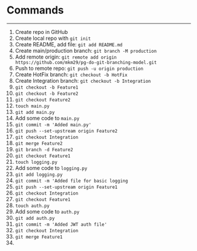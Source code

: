 # Commands

---

1. Create repo in GitHub
2. Create local repo with `git init`
3. Create README, add file: `git add README.md`
4. Create main/production branch: `git branch -M production`
5. Add remote origin: `git remote add origin https://github.com/mkm29/pg-do-git-branching-model.git`
6. Push to remote repo: `git push -u origin production`
7. Create HotFix branch: `git checkout -b HotFix`
8. Create Integration branch: `git checkout -b Integration`
9. `git checkout -b Feature1`
10. `git checkout -b Feature2`
11. `git checkout Feature2`
12. `touch main.py`
13. `git add main.py`
14. Add some code to `main.py`
15. `git commit -m 'Added main.py'`
16. `git push --set-upstream origin Feature2`
17. `git checkout Integration`
18. `git merge Feature2`
19. `git branch -d Feature2`
20. `git checkout Feature1`
21. `touch logging.py`
22. Add some code to `logging.py`
23. `git add logging.py`
24. `git commit -m 'Added file for basic logging`
25. `git push --set-upstream origin Feature1`
26. `git checkout Integration`
27. `git checkout Feature1`
28. `touch auth.py`
29. Add some code to `auth.py`
30. `git add auth.py`
31. `git commit -m 'Added JWT auth file'`
32. `git checkout Integration`
33. `git merge Feature1`
34. 